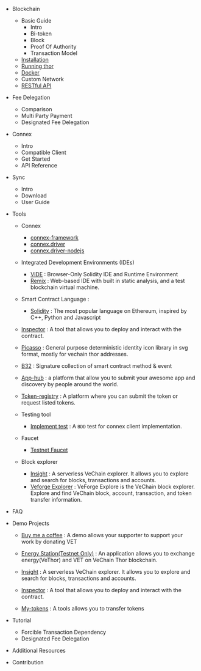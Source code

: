 - Blockchain
     - Basic Guide
        * Intro
        * Bi-token
        * Block
        * Proof Of Authority
        * Transaction Model
    - [Installation](https://github.com/vechain/thor#installation)
    - [Running thor](https://github.com/vechain/thor#running-thor)
    - [Docker](https://github.com/vechain/thor#docker)
    - Custom Network
    - [RESTful API](https://github.com/vechain/thor#api)

- Fee Delegation
  - Comparison 
  - Multi Party Payment
  - Designated Fee Delegation 
  
- Connex
  - Intro
  - Compatible Client 
  - Get Started 
  - API Reference
-  Sync
   -  Intro
   -  Download 
   -  User Guide
- Tools
  - Connex
     - [connex-framework](https://github.com/vechain/connex-framework)
     - [connex.driver](https://github.com/vechain/connex.driver)
     - [connex.driver-nodejs](https://github.com/vechain/connex.driver-nodejs)
  - Integrated Development Environments (IDEs)
    - [VIDE](https://vechainstore.com/ide) : Browser-Only Solidity IDE and Runtime Environment
    - [Remix](https://remix.ethereum.org/) : Web-based IDE with built in static analysis, and a test blockchain virtual machine.
  - Smart Contract Language :
    - [Solidity](https://github.com/ethereum/solidity/) :  The most popular language on Ethereum, inspired by C++, Python and Javascript
  
  - [Inspector](https://inspector.vecha.in/#/contracts) : A tool that allows you to deploy and interact with the contract.
  - [Picasso](https://github.com/vechain/picasso#vanilla-js) : General purpose deterministic identity icon library in svg format, mostly for vechain thor addresses.
  - [B32](https://github.com/vechain/b32) : Signature collection of smart contract method & event 
  - [App-hub](https://github.com/vechain/app-hub) : a platform that allow you to submit your awesome app and discovery by people around the world.
  - [Token-registry](https://github.com/vechain/token-registry) : A platform where you can submit the token or request listed tokens. 
  - Testing tool
    - [Implement test](https://github.com/vechain/connex-impl-test) : A `BDD` test for connex client implementation.
  - Faucet
    - [Testnet Faucet](https://faucet.vecha.in) 
  - Block explorer
    - [Insight](https://insight.vecha.in/#/) : A serverless VeChain explorer. It allows you to explore and search for blocks, transactions and accounts.
    - [Veforge Explorer](https://explore.veforge.com/)  : VeForge Explore is the VeChain block explorer. Explore and find VeChain block, account, transaction, and token transfer information. 
  
- FAQ
- Demo Projects 
  - [Buy me a coffee](https://github.com/vechain/buy-me-a-coffee) : A demo allows your supporter to support your work by donating VET
  
  - [Energy Station(Testnet Only)](https://energy.outofgas.io/) : An application allows you to exchange energy(VeThor) and VET on VeChain Thor blockchain.
  
  - [Insight](https://insight.vecha.in/#/) : A serverless VeChain explorer. It allows you to explore and search for blocks, transactions and accounts.
  
  - [Inspector](https://inspector.vecha.in/#/contracts) : A tool that allows you to deploy and interact with the contract.

  - [My-tokens](https://tokens.vecha.in/) : A tools allows you to transfer tokens

- Tutorial
  - Forcible Transaction Dependency
  - Designated Fee Delegation
- Additional Resources
- Contribution 


